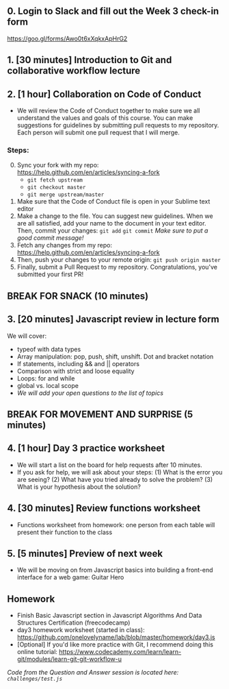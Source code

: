## 0. Login to Slack and fill out the Week 3 check-in form 
https://goo.gl/forms/Awo0t6xXqkxApHrG2

## 1. [30 minutes] Introduction to Git and collaborative workflow lecture

## 2. [1 hour] Collaboration on Code of Conduct
- We will review the Code of Conduct together to make sure we all understand the values and goals of this course. You can make suggestions for guidelines by submitting pull requests to my repository. Each person will submit one pull request that I will merge.
### Steps:
0. Sync your fork with my repo: https://help.github.com/en/articles/syncing-a-fork 
	* `git fetch upstream` 
	* `git checkout master` 
	* `git merge upstream/master`
1. Make sure that the Code of Conduct file is open in your Sublime text editor
2. Make a change to the file. You can suggest new guidelines. When we are all satisfied, add your name to the document in your text editor. Then, commit your changes: `git add` `git commit`
*Make sure to put a good commit message!*
3. Fetch any changes from my repo: https://help.github.com/en/articles/syncing-a-fork
4. Then, push your changes to your remote origin: `git push origin master`
5. Finally, submit a Pull Request to my repository. Congratulations, you've submitted your first PR!

## BREAK FOR SNACK (10 minutes)

## 3. [20 minutes] Javascript review in lecture form
We will cover:
- typeof with data types
- Array manipulation: pop, push, shift, unshift. Dot and bracket notation
- If statements, including && and || operators
- Comparison with strict and loose equality
- Loops: for and while
- global vs. local scope
- *We will add your open questions to the list of topics*

## BREAK FOR MOVEMENT AND SURPRISE (5 minutes)

## 4. [1 hour] Day 3 practice worksheet
- We will start a list on the board for help requests after 10 minutes.
- If you ask for help, we will ask about your steps: (1) What is the error you are seeing? (2) What have you tried already to solve the problem? (3) What is your hypothesis about the solution?


## 4. [30 minutes] Review functions worksheet
- Functions worksheet from homework: one person from each table will present their function to the class

## 5. [5 minutes] Preview of next week
- We will be moving on from Javascript basics into building a front-end interface for a web game: Guitar Hero

## Homework
- Finish Basic Javascript section in Javascript Algorithms And Data Structures Certification (freecodecamp)
- day3 homework worksheet (started in class): https://github.com/onelovelyname/lab/blob/master/homework/day3.js
- [Optional] If you'd like more practice with Git, I recommend doing this online tutorial: https://www.codecademy.com/learn/learn-git/modules/learn-git-git-workflow-u

*Code from the Question and Answer session is located here: `challenges/test.js`*